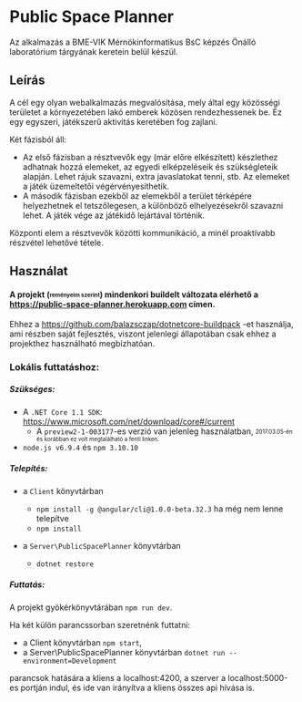 # Public Space Planner

Az alkalmazás a BME-VIK Mérnökinformatikus BsC képzés Önálló laboratórium tárgyának keretein belül készül.

## Leírás

A cél egy olyan webalkalmazás megvalósítása, mely által egy közösségi területet a környezetében lakó emberek közösen rendezhessenek be. 
Ez egy egyszeri, játékszerű aktivitás keretében fog zajlani.

Két fázisból áll:
  
* Az első fázisban a résztvevők egy (már előre elkészített) készlethez adhatnak hozzá elemeket,
az egyedi elképzeléseik és szükségleteik alapján. Lehet rájuk szavazni, extra javaslatokat tenni, stb.
Az elemeket a játék üzemeltetői végérvényesíthetik.
* A második fázisban ezekből az elemekből a terület térképére helyezhetnek el tetszőlegesen, 
a különböző elhelyezésekről szavazni lehet. A játék vége az játékidő lejártával történik.

Központi elem a résztvevők közötti kommunikáció, a minél proaktívabb részvétel lehetővé tétele.

## Használat

#### A projekt (<sub><sup>reményeim szerint</sup></sub>) mindenkori buildelt változata elérhető a https://public-space-planner.herokuapp.com címen.

Ehhez a https://github.com/balazsczap/dotnetcore-buildpack -et használja, ami részben saját fejlesztés, viszont jelenlegi állapotában
csak ehhez a projekthez használható megbízhatóan.

### Lokális futtatáshoz:

##### Szükséges:
* A `.NET Core 1.1 SDK`: https://www.microsoft.com/net/download/core#/current 
  * A `preview2-1-003177`-es verzió van jelenleg használatban, 
  <sub><sup>2017.03.05-én és korábban ez volt megtalálható a fenti linken.</sup></sub>
* `node.js v6.9.4` és `npm 3.10.10`

##### Telepítés: 
* a `Client` könyvtárban
  * `npm install -g @angular/cli@1.0.0-beta.32.3` ha még nem lenne telepítve
  * `npm install`

* a `Server\PublicSpacePlanner` könyvtárban
  * `dotnet restore`

##### Futtatás:

A projekt gyökérkönyvtárában `npm run dev`.

Ha két külön parancssorban szeretnénk futtatni:
* a Client könyvtárban `npm start`,
* a Server\PublicSpacePlanner könyvtárban `dotnet run --environment=Development`

parancsok hatására a kliens a localhost:4200, a szerver a localhost:5000-es portján indul, és ide van irányítva a kliens összes api hívása is.
